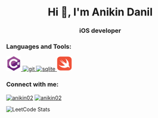 <h1 align="center">Hi 👋, I'm Anikin Danil</h1>  
<h3 align="center">iOS developer</h3>  
<h3 align="left">Languages and Tools:</h3>  
<p align="left"> <a href="https://www.w3schools.com/cs/" target="_blank" rel="noreferrer"> <img src="https://raw.githubusercontent.com/devicons/devicon/master/icons/csharp/csharp-original.svg" alt="csharp" width="40" height="40"/> </a> <a href="https://git-scm.com/" target="_blank" rel="noreferrer"> <img src="https://www.vectorlogo.zone/logos/git-scm/git-scm-icon.svg" alt="git" width="40" height="40"/> </a> <a href="https://www.sqlite.org/" target="_blank" rel="noreferrer"> <img src="https://www.vectorlogo.zone/logos/sqlite/sqlite-icon.svg" alt="sqlite" width="40" height="40"/> </a> <a href="https://developer.apple.com/swift/" target="_blank" rel="noreferrer"> <img src="https://raw.githubusercontent.com/devicons/devicon/master/icons/swift/swift-original.svg" alt="swift" width="40" height="40"/> </a> </p>
<h3 align="left">Connect with me:</h3>  
<p align="left">  
<a href="https://linkedin.com/in/anikin02" target="blank"><img align="center" src="https://raw.githubusercontent.com/rahuldkjain/github-profile-readme-generator/master/src/images/icons/Social/linked-in-alt.svg" alt="anikin02" height="30" width="40" /></a>  
<a href="https://www.leetcode.com/anikin02" target="blank"><img align="center" src="https://raw.githubusercontent.com/rahuldkjain/github-profile-readme-generator/master/src/images/icons/Social/leet-code.svg" alt="anikin02" height="30" width="40" /></a>  
</p>  


![LeetCode Stats](https://leetcode.card.workers.dev/anikin02?theme=auto&font=source_code_pro&extension=null)